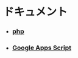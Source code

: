 # ドキュメント

- ### [php](https://www.php.net/manual/ja/)
- ### [Google Apps Script](https://developers.google.com/apps-script/reference)
